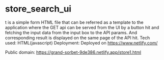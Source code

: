 # store_search_ui

t is a simple form HTML file that can be referred as a template to the application where the GET api can be served from the UI by a button hit and fetching the input data from the input box to the API params. And corresponding  result is displayed on the same page of the API hit.
Tech used: HTML(javascript)
Deployment: Deployed on https://www.netlify.com/


Public domain: https://grand-sorbet-9de386.netlify.app/store1.html
